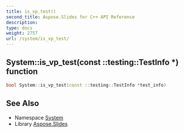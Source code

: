 ```yaml
---
title: is_vp_test()
second_title: Aspose.Slides for C++ API Reference
description: 
type: docs
weight: 2757
url: /system/is_vp_test/
---
```

## System::is_vp_test(const ::testing::TestInfo *) function




```cpp
bool System::is_vp_test(const ::testing::TestInfo *test_info)
```

## See Also

* Namespace [System](../)
* Library [Aspose.Slides](../../)